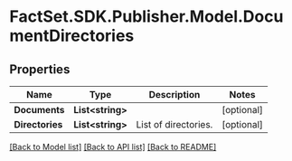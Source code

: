 # FactSet.SDK.Publisher.Model.DocumentDirectories

## Properties

Name | Type | Description | Notes
------------ | ------------- | ------------- | -------------
**Documents** | **List&lt;string&gt;** |  | [optional] 
**Directories** | **List&lt;string&gt;** | List of directories. | [optional] 

[[Back to Model list]](../README.md#documentation-for-models) [[Back to API list]](../README.md#documentation-for-api-endpoints) [[Back to README]](../README.md)

